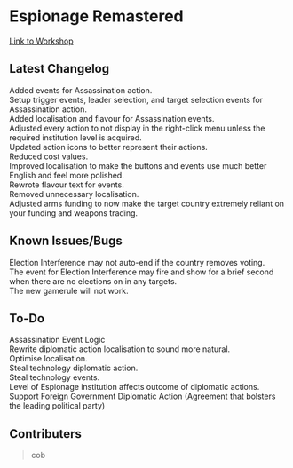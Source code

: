 # Espionage Remastered
[Link to Workshop](https://steamcommunity.com/sharedfiles/filedetails/?id=3432409401)  

## Latest Changelog
Added events for Assassination action.  
Setup trigger events, leader selection, and target selection events for Assassination action.  
Added localisation and flavour for Assassination events.  
Adjusted every action to not display in the right-click menu unless the required institution level is acquired.  
Updated action icons to better represent their actions.  
Reduced cost values.  
Improved localisation to make the buttons and events use much better English and feel more polished.  
Rewrote flavour text for events.  
Removed unnecessary localisation.  
Adjusted arms funding to now make the target country extremely reliant on your funding and weapons trading.  

## Known Issues/Bugs
Election Interference may not auto-end if the country removes voting.  
The event for Election Interference may fire and show for a brief second when there are no elections on in any targets.  
The new gamerule will not work.  

## To-Do 
Assassination Event Logic  
Rewrite diplomatic action localisation to sound more natural.  
Optimise localisation.  
Steal technology diplomatic action.  
Steal technology events.  
Level of Espionage institution affects outcome of diplomatic actions.  
Support Foreign Government Diplomatic Action (Agreement that bolsters the leading political party)  

## Contributers
> cob  